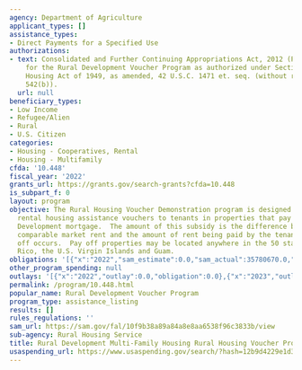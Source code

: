 ```yaml
---
agency: Department of Agriculture
applicant_types: []
assistance_types:
- Direct Payments for a Specified Use
authorizations:
- text: Consolidated and Further Continuing Appropriations Act, 2012 (Public Law 112-55)
    for the Rural Development Voucher Program as authorized under Section 542 of the
    Housing Act of 1949, as amended, 42 U.S.C. 1471 et. seq. (without regard to Section
    542(b)).
  url: null
beneficiary_types:
- Low Income
- Refugee/Alien
- Rural
- U.S. Citizen
categories:
- Housing - Cooperatives, Rental
- Housing - Multifamily
cfda: '10.448'
fiscal_year: '2022'
grants_url: https://grants.gov/search-grants?cfda=10.448
is_subpart_f: 0
layout: program
objective: The Rural Housing Voucher Demonstration program is designed to provide
  rental housing assistance vouchers to tenants in properties that pay off their Rural
  Development mortgage.  The amount of this subsidy is the difference between the
  comparable market rent and the amount of rent being paid by the tenant when pay
  off occurs.  Pay off properties may be located anywhere in the 50 states, Puerto
  Rico, the U.S. Virgin Islands and Guam.
obligations: '[{"x":"2022","sam_estimate":0.0,"sam_actual":35780670.0,"usa_spending_actual":0.0},{"x":"2023","sam_estimate":48000000.0,"sam_actual":0.0,"usa_spending_actual":0.0},{"x":"2024","sam_estimate":48000000.0,"sam_actual":0.0,"usa_spending_actual":0.0}]'
other_program_spending: null
outlays: '[{"x":"2022","outlay":0.0,"obligation":0.0},{"x":"2023","outlay":0.0,"obligation":0.0},{"x":"2024","outlay":0.0,"obligation":0.0}]'
permalink: /program/10.448.html
popular_name: Rural Development Voucher Program
program_type: assistance_listing
results: []
rules_regulations: ''
sam_url: https://sam.gov/fal/10f9b38a89a84a8e8aa6538f96c3833b/view
sub-agency: Rural Housing Service
title: Rural Development Multi-Family Housing Rural Housing Voucher Program
usaspending_url: https://www.usaspending.gov/search/?hash=12b9d4229e1d35b0d74fcfea754ff08d
---
```

